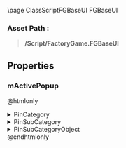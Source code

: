\page ClassScriptFGBaseUI FGBaseUI
### Asset Path :
<b><blockquote>/Script/FactoryGame.FGBaseUI</blockquote></b>
## Properties

### mActivePopup
@htmlonly
<details>
 <summary>PinCategory</summary>
<blockquote>Object</blockquote>
</details>
<details>
 <summary>PinSubCategory</summary>
<blockquote>Object</blockquote>
</details>
<details>
 <summary>PinSubCategoryObject</summary>
<b><a href="_class_script_f_g_popup_widget.html"><blockquote>FGPopupWidget</blockquote></a></b>
</details>
@endhtmlonly

